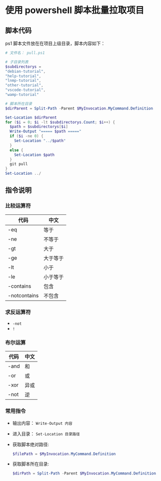 # 使用 powershell 脚本批量拉取项目

## 脚本代码

ps1 脚本文件放在在项目上级目录，脚本内容如下：

```ps1
# 文件名： pull.ps1

# 子目录列表
$subdirectorys =
"debian-tutorial",
"help-tutorial",
"lnmp-tutorial",
"other-tutorial",
"vscode-tutorial",
"wamp-tutorial"

# 脚本所在目录
$dirParent = Split-Path -Parent $MyInvocation.MyCommand.Definition

Set-Location $dirParent
for ($i = 0; $i -lt $subdirectorys.Count; $i++) {
  $path = $subdirectorys[$i]
  Write-Output "===== $path ====="
  if ($i -ne 0) {
    Set-Location "../$path"
  }
  else {
    Set-Location $path
  }
  git pull
}
Set-Location ../
```

## 指令说明

### 比较运算符

| 代码         | 中文     |
| ------------ | -------- |
| -eq          | 等于     |
| -ne          | 不等于   |
| -gt          | 大于     |
| -ge          | 大于等于 |
| -lt          | 小于     |
| -le          | 小于等于 |
| -contains    | 包含     |
| -notcontains | 不包含   |

### 求反运算符

- `-not`
- `!`

### 布尔运算

| 代码 | 中文 |
| ---- | ---- |
| -and | 和   |
| -or  | 或   |
| -xor | 异或 |
| -not | 逆   |

### 常用指令

- 输出内容： `Write-Output 内容`
- 进入目录： `Set-Location 目录路径`
- 获取脚本绝对路径:

  ```ps1
  $filePath = $MyInvocation.MyCommand.Definition
  ```

- 获取脚本所在目录:

  ```ps1
  $dirPath = Split-Path -Parent $MyInvocation.MyCommand.Definition
  ```
